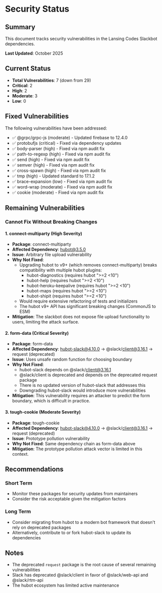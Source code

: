 # Security Status

## Summary
This document tracks security vulnerabilities in the Lansing Codes Slackbot dependencies.

**Last Updated**: October 2025

## Current Status
- **Total Vulnerabilities**: 7 (down from 29)
- **Critical**: 2
- **High**: 2
- **Moderate**: 3
- **Low**: 0

## Fixed Vulnerabilities
The following vulnerabilities have been addressed:
- ✅ @grpc/grpc-js (moderate) - Updated firebase to 12.4.0
- ✅ protobufjs (critical) - Fixed via dependency updates
- ✅ body-parser (high) - Fixed via npm audit fix
- ✅ path-to-regexp (high) - Fixed via npm audit fix
- ✅ send (high) - Fixed via npm audit fix
- ✅ semver (high) - Fixed via npm audit fix
- ✅ cross-spawn (high) - Fixed via npm audit fix
- ✅ tmp (high) - Updated standard to 17.1.2
- ✅ brace-expansion (low) - Fixed via npm audit fix
- ✅ word-wrap (moderate) - Fixed via npm audit fix
- ✅ cookie (moderate) - Fixed via npm audit fix

## Remaining Vulnerabilities

### Cannot Fix Without Breaking Changes

#### 1. connect-multiparty (High Severity)
- **Package**: connect-multiparty
- **Affected Dependency**: hubot@3.5.0
- **Issue**: Arbitrary file upload vulnerability
- **Why Not Fixed**: 
  - Upgrading hubot to v9+ (which removes connect-multiparty) breaks compatibility with multiple hubot plugins:
    - hubot-diagnostics (requires hubot ">=2 <10")
    - hubot-help (requires hubot ">=2 <10")
    - hubot-heroku-keepalive (requires hubot ">=2 <10")
    - hubot-maps (requires hubot ">=2 <10")
    - hubot-shipit (requires hubot ">=2 <10")
  - Would require extensive refactoring of tests and initializers
  - The hubot v9+ API has significant breaking changes (CommonJS to ESM)
- **Mitigation**: The slackbot does not expose file upload functionality to users, limiting the attack surface.

#### 2. form-data (Critical Severity)
- **Package**: form-data
- **Affected Dependency**: hubot-slack@4.10.0 → @slack/client@3.16.1 → request (deprecated)
- **Issue**: Uses unsafe random function for choosing boundary
- **Why Not Fixed**:
  - hubot-slack depends on @slack/client@3.16.1
  - @slack/client is deprecated and depends on the deprecated request package
  - There is no updated version of hubot-slack that addresses this
  - Downgrading hubot-slack would introduce more vulnerabilities
- **Mitigation**: This vulnerability requires an attacker to predict the form boundary, which is difficult in practice.

#### 3. tough-cookie (Moderate Severity)  
- **Package**: tough-cookie
- **Affected Dependency**: hubot-slack@4.10.0 → @slack/client@3.16.1 → request (deprecated)
- **Issue**: Prototype pollution vulnerability
- **Why Not Fixed**: Same dependency chain as form-data above
- **Mitigation**: The prototype pollution attack vector is limited in this context.

## Recommendations

### Short Term
- Monitor these packages for security updates from maintainers
- Consider the risk acceptable given the mitigation factors

### Long Term
- Consider migrating from hubot to a modern bot framework that doesn't rely on deprecated packages
- Alternatively, contribute to or fork hubot-slack to update its dependencies

## Notes
- The deprecated `request` package is the root cause of several remaining vulnerabilities
- Slack has deprecated @slack/client in favor of @slack/web-api and @slack/rtm-api
- The hubot ecosystem has limited active maintenance
